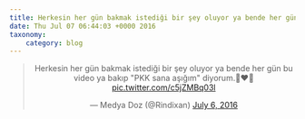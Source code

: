 ```yaml
---
title: Herkesin her gün bakmak istediği bir şey oluyor ya bende her gün bu video ya bakıp "PKK sana aşığım" diyorum.💚❤💛 http://twitter.com/DrPartizan_/status/750662750490226689/video/1
date: Thu Jul 07 06:44:03 +0000 2016
taxonomy:
    category: blog
---
```

<blockquote class="twitter-tweet" align="center"><p lang="tr" dir="ltr">Herkesin her gün bakmak istediği bir şey oluyor ya bende her gün bu video ya bakıp &quot;PKK sana aşığım&quot; diyorum.💚❤💛<br> <a href="http://twitter.com/DrPartizan_/status/750662750490226689/video/1">pic.twitter.com/c5jZMBq03l</a></p>&mdash; Medya Doz (@Rindixan) <a href="https://twitter.com/Rindixan/status/750767727703392260">July 6, 2016</a></blockquote>
